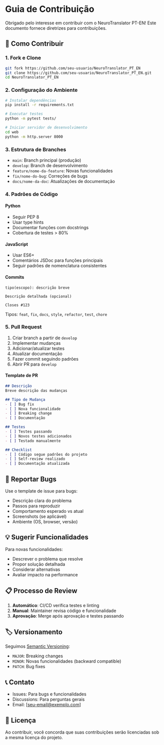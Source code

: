 # Guia de Contribuição

Obrigado pelo interesse em contribuir com o NeuroTranslator PT-EN! Este documento fornece diretrizes para contribuições.

## 🚀 Como Contribuir

### 1. Fork e Clone
```bash
git fork https://github.com/seu-usuario/NeuroTranslator_PT_EN
git clone https://github.com/seu-usuario/NeuroTranslator_PT_EN.git
cd NeuroTranslator_PT_EN
```

### 2. Configuração do Ambiente
```bash
# Instalar dependências
pip install -r requirements.txt

# Executar testes
python -m pytest tests/

# Iniciar servidor de desenvolvimento
cd web
python -m http.server 8000
```

### 3. Estrutura de Branches
- `main`: Branch principal (produção)
- `develop`: Branch de desenvolvimento
- `feature/nome-da-feature`: Novas funcionalidades
- `fix/nome-do-bug`: Correções de bugs
- `docs/nome-da-doc`: Atualizações de documentação

### 4. Padrões de Código

#### Python
- Seguir PEP 8
- Usar type hints
- Documentar funções com docstrings
- Cobertura de testes > 80%

#### JavaScript
- Usar ES6+
- Comentários JSDoc para funções principais
- Seguir padrões de nomenclatura consistentes

#### Commits
```
tipo(escopo): descrição breve

Descrição detalhada (opcional)

Closes #123
```

Tipos: `feat`, `fix`, `docs`, `style`, `refactor`, `test`, `chore`

### 5. Pull Request

1. Criar branch a partir de `develop`
2. Implementar mudanças
3. Adicionar/atualizar testes
4. Atualizar documentação
5. Fazer commit seguindo padrões
6. Abrir PR para `develop`

#### Template de PR
```markdown
## Descrição
Breve descrição das mudanças

## Tipo de Mudança
- [ ] Bug fix
- [ ] Nova funcionalidade
- [ ] Breaking change
- [ ] Documentação

## Testes
- [ ] Testes passando
- [ ] Novos testes adicionados
- [ ] Testado manualmente

## Checklist
- [ ] Código segue padrões do projeto
- [ ] Self-review realizado
- [ ] Documentação atualizada
```

## 🐛 Reportar Bugs

Use o template de issue para bugs:
- Descrição clara do problema
- Passos para reproduzir
- Comportamento esperado vs atual
- Screenshots (se aplicável)
- Ambiente (OS, browser, versão)

## 💡 Sugerir Funcionalidades

Para novas funcionalidades:
- Descrever o problema que resolve
- Propor solução detalhada
- Considerar alternativas
- Avaliar impacto na performance

## 📋 Processo de Review

1. **Automático**: CI/CD verifica testes e linting
2. **Manual**: Maintainer revisa código e funcionalidade
3. **Aprovação**: Merge após aprovação e testes passando

## 🏷️ Versionamento

Seguimos [Semantic Versioning](https://semver.org/):
- `MAJOR`: Breaking changes
- `MINOR`: Novas funcionalidades (backward compatible)
- `PATCH`: Bug fixes

## 📞 Contato

- Issues: Para bugs e funcionalidades
- Discussions: Para perguntas gerais
- Email: [seu-email@exemplo.com]

## 📄 Licença

Ao contribuir, você concorda que suas contribuições serão licenciadas sob a mesma licença do projeto.